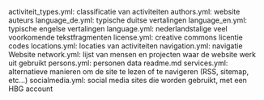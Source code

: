 activiteit_types.yml: classificatie van activiteiten
authors.yml: website auteurs
language_de.yml: typische duitse vertalingen
language_en.yml: typische engelse vertalingen
language.yml: nederlandstalige veel voorkomende tekstfragmenten
license.yml: creative commons licentie codes
locations.yml: locaties van activiteiten
navigation.yml:  navigatie Website
network.yml: lijst van mensen en projecten waar de website werk uit gebruikt
persons.yml: personen data
readme.md
services.yml: alternatieve manieren om de site te lezen of te navigeren (RSS, sitemap, etc...)
socialmedia.yml: social media sites die worden gebruikt, met een HBG account